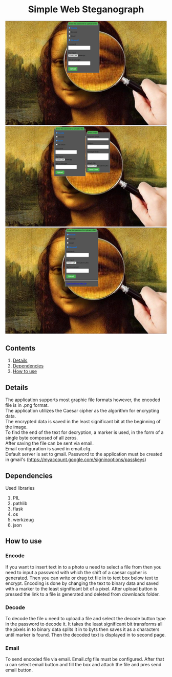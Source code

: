 <div align="center">
    <h1>Simple Web Steganograph</h1>
</div>


![](/screenshots/sc1.png)
![](/screenshots/sc2_with_email.png)
![](/screenshots/sc3_after_encoding.png)

## Contents ##
1. [Details](#details)
2. [Dependencies](#dependencies)
3. [How to use](#how_to_use)


<a name="details"></a>
## Details ##
The application supports most graphic file formats however, the encoded file is in .png format.  
The application utilizes the Caesar cipher as the algorithm for encrypting data.  
The encrypted data is saved in the least significant bit at the beginning of the image.  
To find the end of the text for decryption, a marker is used, in the form of a single byte composed of all zeros.  
After saving the file can be sent via email.  
Email configuration is saved in email.cfg.  
Default server is set to gmail. Password to the application must be created in gmail's (https://myaccount.google.com/signinoptions/passkeys) 


<a name="dependencies"></a>
## Dependencies ##
Used libraries
1. PIL
2. pathlib
3. flask
4. os
5. werkzeug
6. json


<a name="how_to_use"></a>
## How to use ##

<h3>Encode</h3>

If you want to insert text in to a photo u need to select a file from then you need to
input a password with which the shift of a caesar cypher is generated. Then you can write or drag txt file in to text box 
below text to encrypt. Encoding is done by changing the text to binary data and saved with a marker to the least significant bit of a pixel.
After upload button is pressed the link to a file is generated and deleted from downloads folder.

<h3>Decode</h3>

To decode the file u need to upload a file and select the decode button type in the password to decode it.
It takes the least significant bit transforms all the pixels in to binary data splits it in to byts then saves it as 
a characters until marker is found. Then the decoded text is displayed in to second page.

<h3>Email</h3>

To send encoded file via email. Email.cfg file must be configured. 
After that u can select email button and fill the box and attach the file and pres send email button.
